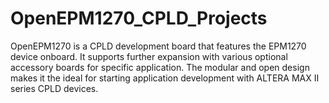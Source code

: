 # OpenEPM1270_CPLD_Projects

OpenEPM1270 is a CPLD development board that features the EPM1270 device onboard. It supports further expansion with various optional accessory boards for specific application. The modular and open design makes it the ideal for starting application development with ALTERA MAX II series CPLD devices.
